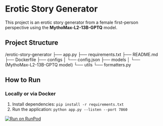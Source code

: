 # Erotic Story Generator

This project is an erotic story generator from a female first-person perspective using the **MythoMax-L2-13B-GPTQ** model.

## Project Structure
/erotic-story-generator ├── app.py ├── requirements.txt ├── README.md ├── Dockerfile ├── configs │ └── config.json ├── models │ └── (MythoMax-L2-13B-GPTQ model) └── utils └── formatters.py

## How to Run

### Locally or via Docker
1. Install dependencies: `pip install -r requirements.txt`
2. Run the application: `python app.py --listen --port 7860`

[![Run on RunPod](https://img.shields.io/badge/RunPod-Deploy-blue)](https://runpod.io/console/pods/new?template=your-template-name)
